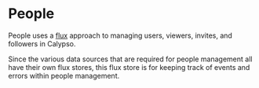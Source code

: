 # People

People uses a [flux](https://facebook.github.io/flux/docs/overview.html#content)
approach to managing users, viewers, invites, and followers in Calypso.

Since the various data sources that are required for people management all have
their own flux stores, this flux store is for keeping track of events and errors
within people management.
